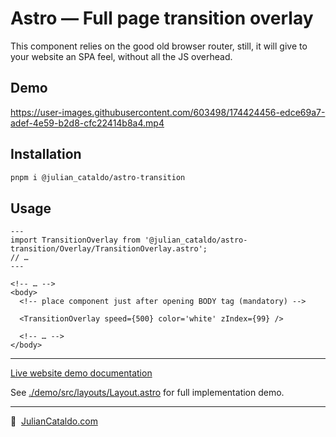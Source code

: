 # Astro — Full page transition overlay

This component relies on the good old browser router, still, it will give to
your website an SPA feel, without all the JS overhead.

## Demo

https://user-images.githubusercontent.com/603498/174424456-edce69a7-adef-4e59-b2d8-cfc22414b8a4.mp4

## Installation

```sh
pnpm i @julian_cataldo/astro-transition
```

## Usage

```astro
---
import TransitionOverlay from '@julian_cataldo/astro-transition/Overlay/TransitionOverlay.astro';
// …
---
```

```astro
<!-- … -->
<body>
  <!-- place component just after opening BODY tag (mandatory) -->

  <TransitionOverlay speed={500} color='white' zIndex={99} />

  <!-- … -->
</body>
```

---

[Live website demo documentation](../../demo)

See [./demo/src/layouts/Layout.astro](demo/src/layouts/Layout.astro)
for full implementation demo.

---

🔗  [JulianCataldo.com](https://www.juliancataldo.com/)
